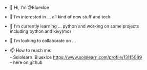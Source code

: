 - 👋 Hi, I’m @BluexIce

- 👀 I’m interested in ...
      all kind of new stuff and tech
      
- 🌱 I’m currently learning ...
      python and working on some projects including python and kivy(md)

- 💞️ I’m looking to collaborate on ...
- 📫 How to reach me: <br>
        - Sololearn: BluexIce  https://www.sololearn.com/profile/13115089  <br>
        - here on github
      
<!---
BluexIce/BluexIce is a ✨ special ✨ repository because its `README.md` (this file) appears on your GitHub profile.
You can click the Preview link to take a look at your changes.
--->
